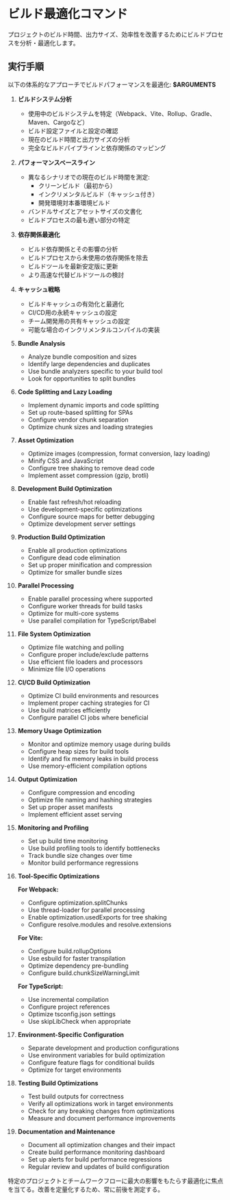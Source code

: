 # ビルド最適化コマンド

プロジェクトのビルド時間、出力サイズ、効率性を改善するためにビルドプロセスを分析・最適化します。

## 実行手順

以下の体系的なアプローチでビルドパフォーマンスを最適化: **$ARGUMENTS**

1. **ビルドシステム分析**
   - 使用中のビルドシステムを特定（Webpack、Vite、Rollup、Gradle、Maven、Cargoなど）
   - ビルド設定ファイルと設定の確認
   - 現在のビルド時間と出力サイズの分析
   - 完全なビルドパイプラインと依存関係のマッピング

2. **パフォーマンスベースライン**
   - 異なるシナリオでの現在のビルド時間を測定:
     - クリーンビルド（最初から）
     - インクリメンタルビルド（キャッシュ付き）
     - 開発環境対本番環境ビルド
   - バンドルサイズとアセットサイズの文書化
   - ビルドプロセスの最も遅い部分の特定

3. **依存関係最適化**
   - ビルド依存関係とその影響の分析
   - ビルドプロセスから未使用の依存関係を除去
   - ビルドツールを最新安定版に更新
   - より高速な代替ビルドツールの検討

4. **キャッシュ戦略**
   - ビルドキャッシュの有効化と最適化
   - CI/CD用の永続キャッシュの設定
   - チーム開発用の共有キャッシュの設定
   - 可能な場合のインクリメンタルコンパイルの実装

5. **Bundle Analysis**
   - Analyze bundle composition and sizes
   - Identify large dependencies and duplicates
   - Use bundle analyzers specific to your build tool
   - Look for opportunities to split bundles

6. **Code Splitting and Lazy Loading**
   - Implement dynamic imports and code splitting
   - Set up route-based splitting for SPAs
   - Configure vendor chunk separation
   - Optimize chunk sizes and loading strategies

7. **Asset Optimization**
   - Optimize images (compression, format conversion, lazy loading)
   - Minify CSS and JavaScript
   - Configure tree shaking to remove dead code
   - Implement asset compression (gzip, brotli)

8. **Development Build Optimization**
   - Enable fast refresh/hot reloading
   - Use development-specific optimizations
   - Configure source maps for better debugging
   - Optimize development server settings

9. **Production Build Optimization**
   - Enable all production optimizations
   - Configure dead code elimination
   - Set up proper minification and compression
   - Optimize for smaller bundle sizes

10. **Parallel Processing**
    - Enable parallel processing where supported
    - Configure worker threads for build tasks
    - Optimize for multi-core systems
    - Use parallel compilation for TypeScript/Babel

11. **File System Optimization**
    - Optimize file watching and polling
    - Configure proper include/exclude patterns
    - Use efficient file loaders and processors
    - Minimize file I/O operations

12. **CI/CD Build Optimization**
    - Optimize CI build environments and resources
    - Implement proper caching strategies for CI
    - Use build matrices efficiently
    - Configure parallel CI jobs where beneficial

13. **Memory Usage Optimization**
    - Monitor and optimize memory usage during builds
    - Configure heap sizes for build tools
    - Identify and fix memory leaks in build process
    - Use memory-efficient compilation options

14. **Output Optimization**
    - Configure compression and encoding
    - Optimize file naming and hashing strategies
    - Set up proper asset manifests
    - Implement efficient asset serving

15. **Monitoring and Profiling**
    - Set up build time monitoring
    - Use build profiling tools to identify bottlenecks
    - Track bundle size changes over time
    - Monitor build performance regressions

16. **Tool-Specific Optimizations**
    
    **For Webpack:**
    - Configure optimization.splitChunks
    - Use thread-loader for parallel processing
    - Enable optimization.usedExports for tree shaking
    - Configure resolve.modules and resolve.extensions

    **For Vite:**
    - Configure build.rollupOptions
    - Use esbuild for faster transpilation
    - Optimize dependency pre-bundling
    - Configure build.chunkSizeWarningLimit

    **For TypeScript:**
    - Use incremental compilation
    - Configure project references
    - Optimize tsconfig.json settings
    - Use skipLibCheck when appropriate

17. **Environment-Specific Configuration**
    - Separate development and production configurations
    - Use environment variables for build optimization
    - Configure feature flags for conditional builds
    - Optimize for target environments

18. **Testing Build Optimizations**
    - Test build outputs for correctness
    - Verify all optimizations work in target environments
    - Check for any breaking changes from optimizations
    - Measure and document performance improvements

19. **Documentation and Maintenance**
    - Document all optimization changes and their impact
    - Create build performance monitoring dashboard
    - Set up alerts for build performance regressions
    - Regular review and updates of build configuration

特定のプロジェクトとチームワークフローに最大の影響をもたらす最適化に焦点を当てる。改善を定量化するため、常に前後を測定する。